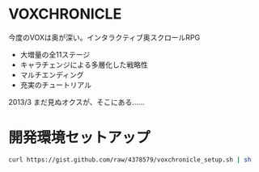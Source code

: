 # VOXCHRONICLE
今度のVOXは奥が深い。インタラクティブ奥スクロールRPG

- 大増量の全11ステージ
- キャラチェンジによる多層化した戦略性
- マルチエンディング
- 充実のチュートリアル

2013/3 まだ見ぬオクスが、そこにある……

# 開発環境セットアップ

```sh
curl https://gist.github.com/raw/4378579/voxchronicle_setup.sh | sh
```
